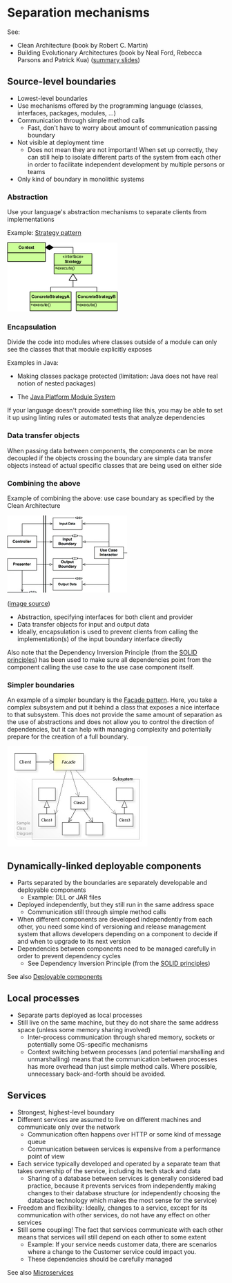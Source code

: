 # Separation mechanisms

See:

- Clean Architecture (book by Robert C. Martin)
- Building Evolutionary Architectures (book by Neal Ford, Rebecca Parsons and Patrick Kua) ([summary slides](https://www.slideshare.net/thekua/building-evolutionary-architectures))

## Source-level boundaries

- Lowest-level boundaries
- Use mechanisms offered by the programming language (classes, interfaces, packages, modules, …)
- Communication through simple method calls
  - Fast, don't have to worry about amount of communication passing boundary
- Not visible at deployment time
  - Does not mean they are not important! When set up correctly, they can still help to isolate different parts of the system from each other in order to facilitate independent development by multiple persons or teams
- Only kind of boundary in monolithic systems

### Abstraction

Use your language's abstraction mechanisms to separate clients from implementations

Example: [Strategy pattern](https://en.wikipedia.org/wiki/Strategy_pattern)

![Strategy pattern](_img/Separation-mechanisms/strategy-pattern.png)

### Encapsulation

Divide the code into modules where classes outside of a module can only see the classes that that module explicitly exposes

Examples in Java:

- Making classes package protected (limitation: Java does not have real notion of nested packages)

- The [Java Platform Module System](../../java/Java-Platform-Module-System.md)

If your language doesn't provide something like this, you may be able to set it up using linting rules or automated tests that analyze dependencies

### Data transfer objects

When passing data between components, the components can be more decoupled if the objects crossing the boundary are simple data transfer objects instead of actual specific classes that are being used on either side

### Combining the above

Example of combining the above: use case boundary as specified by the Clean Architecture

![Clean Architecture boundary](_img/Separation-mechanisms/clean-architecture-boundary.jpg)

([image source](https://softwareengineering.stackexchange.com/questions/380251/clean-architecture-what-is-the-view-model))

- Abstraction, specifying interfaces for both client and provider
- Data transfer objects for input and output data
- Ideally, encapsulation is used to prevent clients from calling the implementation(s) of the input boundary interface directly

Also note that the Dependency Inversion Principle (from the [SOLID principles](../oo-design/SOLID-principles.md)) has been used to make sure all dependencies point from the component calling the use case to the use case component itself.

### Simpler boundaries

An example of a simpler boundary is the [Facade pattern](https://en.wikipedia.org/wiki/Facade_pattern). Here, you take a complex subsystem and put it behind a class that exposes a nice interface to that subsystem. This does not provide the same amount of separation as the use of abstractions and does not allow you to control the direction of dependencies, but it can help with managing complexity and potentially prepare for the creation of a full boundary.

![Clean Architecture boundary](_img/Separation-mechanisms/facade-pattern.jpg)

## Dynamically-linked deployable components

- Parts separated by the boundaries are separately developable and deployable components
  - Example: DLL or JAR files
- Deployed independently, but they still run in the same address space
  - Communication still through simple method calls
- When different components are developed independently from each other, you need some kind of versioning and release management system that allows developers depending on a component to decide if and when to upgrade to its next version
- Dependencies between components need to be managed carefully in order to prevent dependency cycles
  - See Dependency Inversion Principle (from the [SOLID principles](../oo-design/SOLID-principles.md))

See also [Deployable components](../Deployable-components.md)

## Local processes

- Separate parts deployed as local processes
- Still live on the same machine, but they do not share the same address space (unless some memory sharing involved)
  - Inter-process communication through shared memory, sockets or potentially some OS-specific mechanisms
  - Context switching between processes (and potential marshalling and unmarshalling) means that the communication between processes has more overhead than just simple method calls. Where possible, unnecessary back-and-forth should be avoided.

## Services

- Strongest, highest-level boundary
- Different services are assumed to live on different machines and communicate only over the network
  - Communication often happens over HTTP or some kind of message queue
  - Communication between services is expensive from a performance point of view
- Each service typically developed and operated by a separate team that takes ownership of the service, including its tech stack and data
  - Sharing of a database between services is generally considered bad practice, because it prevents services from independently making changes to their database structure (or independently choosing the database technology which makes the most sense for the service)
- Freedom and flexibility: Ideally, changes to a service, except for its communication with other services, do not have any effect on other services
- Still some coupling! The fact that services communicate with each other means that services will still depend on each other to some extent
  - Example: If your service needs customer data, there are scenarios where a change to the Customer service could impact you.
  - These dependencies should be carefully managed

See also [Microservices](../reference-architectures/Microservices.md)